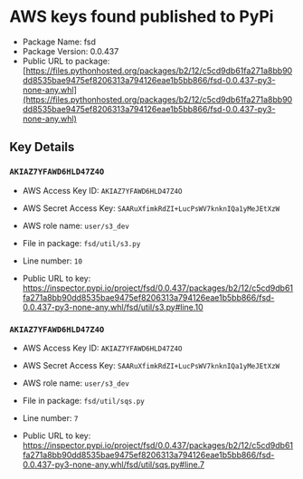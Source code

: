 # AWS keys found published to PyPi

* Package Name: fsd
* Package Version: 0.0.437
* Public URL to package: [https://files.pythonhosted.org/packages/b2/12/c5cd9db61fa271a8bb90dd8535bae9475ef8206313a794126eae1b5bb866/fsd-0.0.437-py3-none-any.whl](https://files.pythonhosted.org/packages/b2/12/c5cd9db61fa271a8bb90dd8535bae9475ef8206313a794126eae1b5bb866/fsd-0.0.437-py3-none-any.whl)

## Key Details

### `AKIAZ7YFAWD6HLD47Z4O`

* AWS Access Key ID: `AKIAZ7YFAWD6HLD47Z4O`
* AWS Secret Access Key: `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` 
* AWS role name: `user/s3_dev`
* File in package: `fsd/util/s3.py`
* Line number: `10`

* Public URL to key: https://inspector.pypi.io/project/fsd/0.0.437/packages/b2/12/c5cd9db61fa271a8bb90dd8535bae9475ef8206313a794126eae1b5bb866/fsd-0.0.437-py3-none-any.whl/fsd/util/s3.py#line.10



### `AKIAZ7YFAWD6HLD47Z4O`

* AWS Access Key ID: `AKIAZ7YFAWD6HLD47Z4O`
* AWS Secret Access Key: `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` 
* AWS role name: `user/s3_dev`
* File in package: `fsd/util/sqs.py`
* Line number: `7`

* Public URL to key: https://inspector.pypi.io/project/fsd/0.0.437/packages/b2/12/c5cd9db61fa271a8bb90dd8535bae9475ef8206313a794126eae1b5bb866/fsd-0.0.437-py3-none-any.whl/fsd/util/sqs.py#line.7


